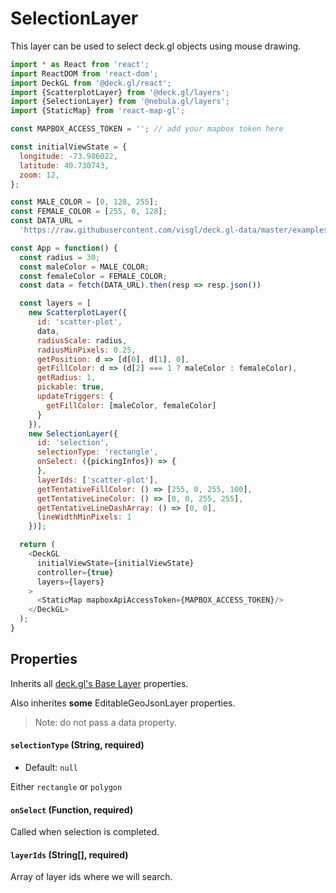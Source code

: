 # SelectionLayer

This layer can be used to select deck.gl objects using mouse drawing.

```js
import * as React from 'react';
import ReactDOM from 'react-dom';
import DeckGL from '@deck.gl/react';
import {ScatterplotLayer} from '@deck.gl/layers';
import {SelectionLayer} from '@nebula.gl/layers';
import {StaticMap} from 'react-map-gl';

const MAPBOX_ACCESS_TOKEN = ''; // add your mapbox token here

const initialViewState = {
  longitude: -73.986022,
  latitude: 40.730743,
  zoom: 12,
};

const MALE_COLOR = [0, 128, 255];
const FEMALE_COLOR = [255, 0, 128];
const DATA_URL =
  'https://raw.githubusercontent.com/visgl/deck.gl-data/master/examples/scatterplot/manhattan.json'; // eslint-disable-line

const App = function() {
  const radius = 30;
  const maleColor = MALE_COLOR;
  const femaleColor = FEMALE_COLOR;
  const data = fetch(DATA_URL).then(resp => resp.json())

  const layers = [
    new ScatterplotLayer({
      id: 'scatter-plot',
      data,
      radiusScale: radius,
      radiusMinPixels: 0.25,
      getPosition: d => [d[0], d[1], 0],
      getFillColor: d => (d[2] === 1 ? maleColor : femaleColor),
      getRadius: 1,
      pickable: true,
      updateTriggers: {
        getFillColor: [maleColor, femaleColor]
      }
    }),
    new SelectionLayer({
      id: 'selection',
      selectionType: 'rectangle',
      onSelect: ({pickingInfos}) => {
      },
      layerIds: ['scatter-plot'],
      getTentativeFillColor: () => [255, 0, 255, 100],
      getTentativeLineColor: () => [0, 0, 255, 255],
      getTentativeLineDashArray: () => [0, 0],
      lineWidthMinPixels: 1
    })];

  return (
    <DeckGL
      initialViewState={initialViewState}
      controller={true}
      layers={layers}
    >
      <StaticMap mapboxApiAccessToken={MAPBOX_ACCESS_TOKEN}/>
    </DeckGL>
  );
}
```

## Properties

Inherits all [deck.gl's Base Layer](https://uber.github.io/deck.gl/#/documentation/deckgl-api-reference/layers/layer) properties.

Also inherites **some** EditableGeoJsonLayer properties.

> Note: do not pass a data property.

#### `selectionType` (String, required)

- Default: `null`

Either `rectangle` or `polygon`

#### `onSelect` (Function, required)

Called when selection is completed.

#### `layerIds` (String[], required)

Array of layer ids where we will search.
